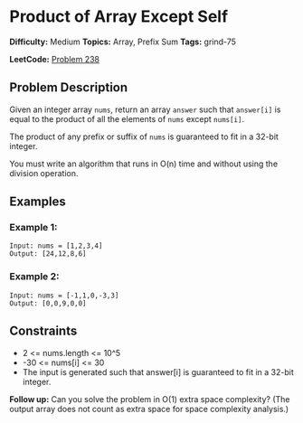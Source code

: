 # Product of Array Except Self

**Difficulty:** Medium
**Topics:** Array, Prefix Sum
**Tags:** grind-75

**LeetCode:** [Problem 238](https://leetcode.com/problems/product-of-array-except-self/description/)

## Problem Description

Given an integer array `nums`, return an array `answer` such that `answer[i]` is equal to the product of all the elements of `nums` except `nums[i]`.

The product of any prefix or suffix of `nums` is guaranteed to fit in a 32-bit integer.

You must write an algorithm that runs in O(n) time and without using the division operation.

## Examples

### Example 1:

```
Input: nums = [1,2,3,4]
Output: [24,12,8,6]
```

### Example 2:

```
Input: nums = [-1,1,0,-3,3]
Output: [0,0,9,0,0]
```

## Constraints

- 2 <= nums.length <= 10^5
- -30 <= nums[i] <= 30
- The input is generated such that answer[i] is guaranteed to fit in a 32-bit integer.

**Follow up:** Can you solve the problem in O(1) extra space complexity? (The output array does not count as extra space for space complexity analysis.)
